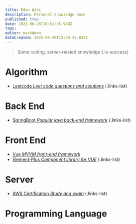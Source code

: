 ```yaml
---
title: Eden Wiki
description: Personal knowledge base
published: true
date: 2022-06-26T16:51:55.948Z
tags: 
editor: markdown
dateCreated: 2022-06-26T12:58:39.036Z
---
```


> Some coding, server-related knowledge
{.is-success}

# Algorithm

- [Leetcode *Leet code questions and solutions*](/home/Algorithm/Leetcode)
{.links-list}

# Back End

- [SpringBoot *Popular java back-end framework*]()
{.links-list}

# Front End

- [Vue *MVVM front-end framework*]()
- [Element-Plus *Component library for VUE*]()
{.links-list}

# Server

- [AWS Certification *Study and exam*](/home/Server/AWS-Certification)
{.links-list}

# Programming Language

